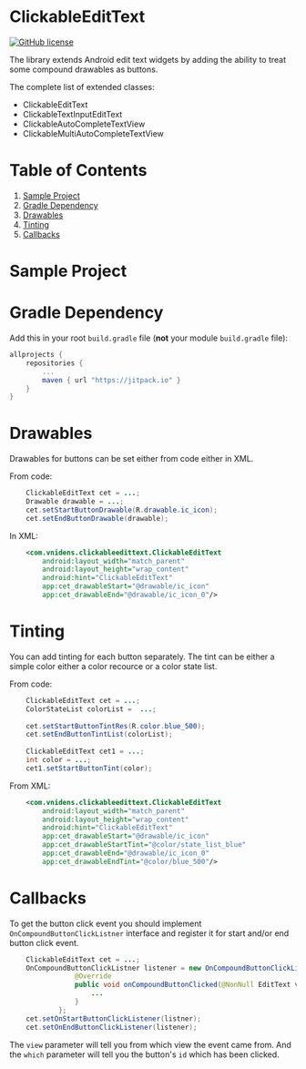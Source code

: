 # ClickableEditText

[![GitHub license](https://img.shields.io/github/license/mashape/apistatus.svg)](https://github.com/vnidens/clickableedittext/blob/master/LICENSE)

The library extends Android edit text widgets by adding the ability to treat some compound drawables as buttons.

The complete list of extended classes:

 - ClickableEditText
 - ClickableTextInputEditText
 - ClickableAutoCompleteTextView
 - ClickableMultiAutoCompleteTextView

# Table of Contents

1. [Sample Project](https://github.com/vnidens/clickableedittext#sample-project)
2. [Gradle Dependency](https://github.com/vnidens/clickableedittext#sample-project)
3. [Drawables](https://github.com/vnidens/clickableedittext#drawables)
4. [Tinting](https://github.com/vnidens/clickableedittext#tinting)
5. [Callbacks](https://github.com/vnidens/clickableedittext#callbacks)

# Sample Project

# Gradle Dependency

Add this in your root `build.gradle` file (**not** your module `build.gradle` file):

```gradle
allprojects {
	repositories {
		...
		maven { url "https://jitpack.io" }
	}
}
```

# Drawables

Drawables for buttons can be set either from code either in XML.

From code:

```java
    ClickableEditText cet = ...;
    Drawable drawable = ...;
    cet.setStartButtonDrawable(R.drawable.ic_icon);
    cet.setEndButtonDrawable(drawable);
```

In XML:
```xml
    <com.vnidens.clickableedittext.ClickableEditText
        android:layout_width="match_parent"
        android:layout_height="wrap_content"
        android:hint="ClickableEditText"
        app:cet_drawableStart="@drawable/ic_icon"
        app:cet_drawableEnd="@drawable/ic_icon_0"/>
```

# Tinting

You can add tinting for each button separately. The tint can be either a simple color either a color recource or a color state list.

From code:

```java
    ClickableEditText cet = ...;
    ColorStateList colorList =  ...;
    
    cet.setStartButtonTintRes(R.color.blue_500);
    cet.setEndButtonTintList(colorList);
    
    ClickableEditText cet1 = ...;
    int color = ...;
    cet1.setStartButtonTint(color);
```

From XML:

```xml
    <com.vnidens.clickableedittext.ClickableEditText
        android:layout_width="match_parent"
        android:layout_height="wrap_content"
        android:hint="ClickableEditText"
        app:cet_drawableStart="@drawable/ic_icon"
        app:cet_drawableStartTint="@color/state_list_blue"
        app:cet_drawableEnd="@drawable/ic_icon_0"
        app:cet_drawableEndTint="@color/blue_500"/>
```

# Callbacks

To get the button click event you should implement `OnCompoundButtonClickListner` interface and register it for start and/or end button click event.

```java
    ClickableEditText cet = ...;
    OnCompoundButtonClickListner listener = new OnCompoundButtonClickListener(){
                @Override
                public void onCompoundButtonClicked(@NonNull EditText view, @IdRes int which){
                    ...      
                }
            };
    cet.setOnStartButtonClickListener(listner);
    cet.setOnEndButtonClickListener(listener);
```

The `view` parameter will tell you from which view the event came from. And the `which` parameter will tell you the button's `id` which has been clicked.